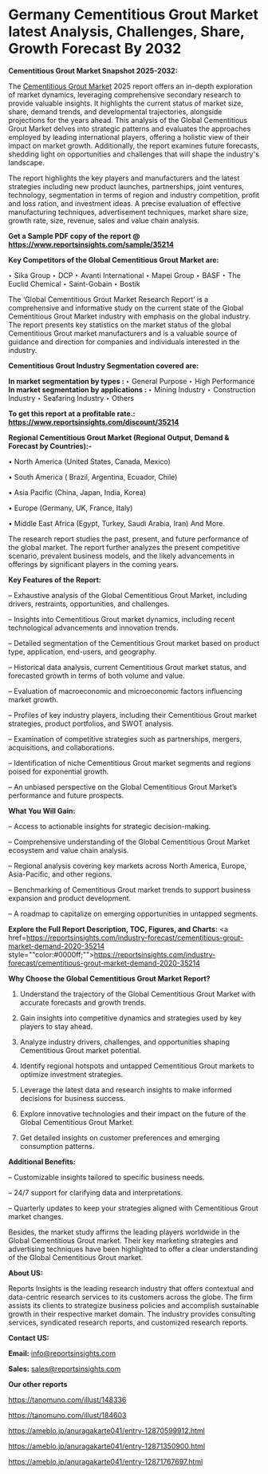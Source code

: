 # Germany Cementitious Grout Market latest Analysis, Challenges, Share, Growth Forecast By 2032

<strong>Cementitious Grout Market Snapshot 2025-2032:</strong>

The <a href=https://www.reportsinsights.com/sample/35214>Cementitious Grout Market</a> 2025 report offers an in-depth exploration of market dynamics, leveraging comprehensive secondary research to provide valuable insights. It highlights the current status of market size, share, demand trends, and developmental trajectories, alongside projections for the years ahead. This analysis of the Global Cementitious Grout Market delves into strategic patterns and evaluates the approaches employed by leading international players, offering a holistic view of their impact on market growth. Additionally, the report examines future forecasts, shedding light on opportunities and challenges that will shape the industry's landscape.

The report highlights the key players and manufacturers and the latest strategies including new product launches, partnerships, joint ventures, technology, segmentation in terms of region and industry competition, profit and loss ration, and investment ideas. A precise evaluation of effective manufacturing techniques, advertisement techniques, market share size, growth rate, size, revenue, sales and value chain analysis.

<strong>Get a Sample PDF copy of the report @ <a href=https://www.reportsinsights.com/sample/35214 style=color:#0000ff;>https://www.reportsinsights.com/sample/35214</a></strong>

<strong>Key Competitors of the Global Cementitious Grout Market are:</strong>

‣ Sika Group
‣ DCP
‣ Avanti International
‣ Mapei Group
‣ BASF
‣ The Euclid Chemical
‣ Saint-Gobain
‣ Bostik

The ‘Global Cementitious Grout Market Research Report’ is a comprehensive and informative study on the current state of the Global Cementitious Grout Market industry with emphasis on the global industry. The report presents key statistics on the market status of the global Cementitious Grout market manufacturers and is a valuable source of guidance and direction for companies and individuals interested in the industry.

<strong>Cementitious Grout Industry Segmentation covered are:</strong>

<strong>In market segmentation by types : </strong>
‣ General Purpose
‣ High Performance
<strong>In market segmentation by applications : </strong>
‣ Mining Industry
‣ Construction Industry
‣ Seafaring Industry
‣ Others

<strong>To get this report at a profitable rate.: <a href=https://www.reportsinsights.com/discount/35214 style=color:#0000ff;>https://www.reportsinsights.com/discount/35214</a></strong>

<strong>Regional Cementitious Grout Market (Regional Output, Demand &amp; Forecast by Countries):-</strong>

• North America (United States, Canada, Mexico)

• South America ( Brazil, Argentina, Ecuador, Chile)

• Asia Pacific (China, Japan, India, Korea)

• Europe (Germany, UK, France, Italy)

• Middle East Africa (Egypt, Turkey, Saudi Arabia, Iran) And More.

The research report studies the past, present, and future performance of the global market. The report further analyzes the present competitive scenario, prevalent business models, and the likely advancements in offerings by significant players in the coming years.

<strong>Key Features of the Report:</strong>

– Exhaustive analysis of the Global Cementitious Grout Market, including drivers, restraints, opportunities, and challenges.

– Insights into Cementitious Grout market dynamics, including recent technological advancements and innovation trends.

– Detailed segmentation of the Cementitious Grout market based on product type, application, end-users, and geography.

– Historical data analysis, current Cementitious Grout market status, and forecasted growth in terms of both volume and value.

– Evaluation of macroeconomic and microeconomic factors influencing market growth.

– Profiles of key industry players, including their Cementitious Grout market strategies, product portfolios, and SWOT analysis.

– Examination of competitive strategies such as partnerships, mergers, acquisitions, and collaborations.

– Identification of niche Cementitious Grout market segments and regions poised for exponential growth.

– An unbiased perspective on the Global Cementitious Grout Market’s performance and future prospects.

<strong>What You Will Gain:</strong>

– Access to actionable insights for strategic decision-making.

– Comprehensive understanding of the Global Cementitious Grout Market ecosystem and value chain analysis.

– Regional analysis covering key markets across North America, Europe, Asia-Pacific, and other regions.

– Benchmarking of Cementitious Grout market trends to support business expansion and product development.

– A roadmap to capitalize on emerging opportunities in untapped segments.

<strong>Explore the Full Report Description, TOC, Figures, and Charts:</strong>
<a href=https://reportsinsights.com/industry-forecast/cementitious-grout-market-demand-2020-35214 style=""color:#0000ff;"">https://reportsinsights.com/industry-forecast/cementitious-grout-market-demand-2020-35214</a>

<strong>Why Choose the Global Cementitious Grout Market Report?</strong>

1. Understand the trajectory of the Global Cementitious Grout Market with accurate forecasts and growth trends.

2. Gain insights into competitive dynamics and strategies used by key players to stay ahead.

3. Analyze industry drivers, challenges, and opportunities shaping Cementitious Grout market potential.

4. Identify regional hotspots and untapped Cementitious Grout markets to optimize investment strategies.

5. Leverage the latest data and research insights to make informed decisions for business success.

6. Explore innovative technologies and their impact on the future of the Global Cementitious Grout Market.

7. Get detailed insights on customer preferences and emerging consumption patterns.

<strong>Additional Benefits:</strong>

– Customizable insights tailored to specific business needs.

– 24/7 support for clarifying data and interpretations.

– Quarterly updates to keep your strategies aligned with Cementitious Grout market changes.

Besides, the market study affirms the leading players worldwide in the Global Cementitious Grout market. Their key marketing strategies and advertising techniques have been highlighted to offer a clear understanding of the Global Cementitious Grout market.

<strong><strong>About US</strong>:</strong>

Reports Insights is the leading research industry that offers contextual and data-centric research services to its customers across the globe. The firm assists its clients to strategize business policies and accomplish sustainable growth in their respective market domain. The industry provides consulting services, syndicated research reports, and customized research reports.

<strong>Contact US:</strong>

<p class=><b>Email:</b> <a href=mailto:info@reportsinsights.com>info@reportsinsights.com</a></p>
<p class=><b>Sales:</b> <a href=mailto:sales@reportsinsights.com>sales@reportsinsights.com</a></p>

<strong>Our other reports</strong>

<a href=https://tanomuno.com/illust/148336>https://tanomuno.com/illust/148336</a>

<a href=https://tanomuno.com/illust/184603>https://tanomuno.com/illust/184603</a>

<a href=https://ameblo.jp/anuragakarte041/entry-12870599912.html>https://ameblo.jp/anuragakarte041/entry-12870599912.html</a>

<a href=https://ameblo.jp/anuragakarte041/entry-12871350900.html>https://ameblo.jp/anuragakarte041/entry-12871350900.html</a>

<a href=https://ameblo.jp/anuragakarte041/entry-12871767697.html>https://ameblo.jp/anuragakarte041/entry-12871767697.html</a>
